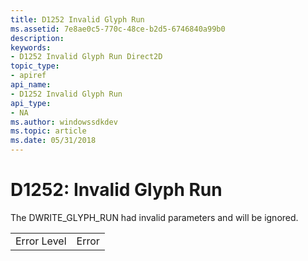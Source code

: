 ```yaml
---
title: D1252 Invalid Glyph Run
ms.assetid: 7e8ae0c5-770c-48ce-b2d5-6746840a99b0
description: 
keywords:
- D1252 Invalid Glyph Run Direct2D
topic_type:
- apiref
api_name:
- D1252 Invalid Glyph Run
api_type:
- NA
ms.author: windowssdkdev
ms.topic: article
ms.date: 05/31/2018
---
```


# D1252: Invalid Glyph Run

The DWRITE\_GLYPH\_RUN had invalid parameters and will be ignored.



|             |       |
|-------------|-------|
| Error Level | Error |



 

 

 




